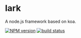 lark
====

A node.js framework based on koa. 

[![NPM version][npm-image]][npm-url]
[![build status][travis-image]][travis-url]






[npm-image]: https://img.shields.io/npm/v/lark.svg?style=flat-square
[npm-url]: https://npmjs.org/package/lark
[travis-image]: https://img.shields.io/travis/larkjs/lark/master.svg?style=flat-square
[travis-url]: https://travis-ci.org/larkjs/lark
